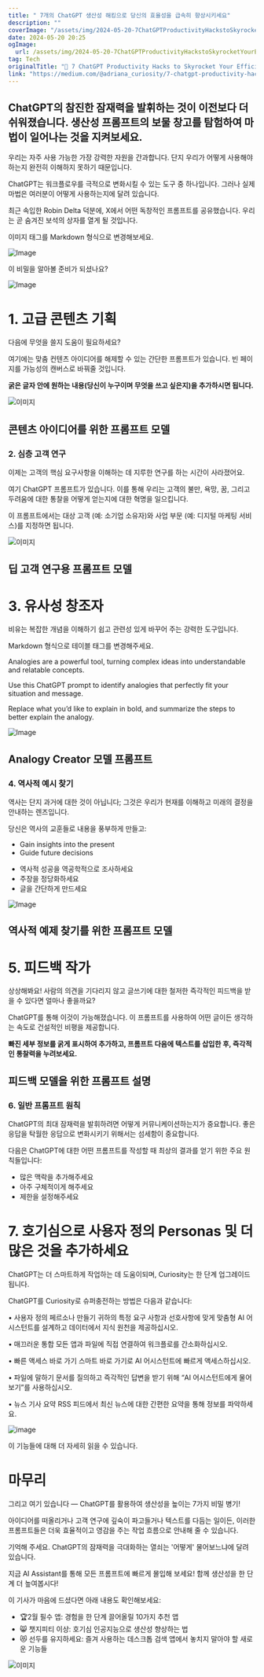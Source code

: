 ```yaml
---
title: " 7개의 ChatGPT 생산성 해킹으로 당신의 효율성을 급속히 향상시키세요"
description: ""
coverImage: "/assets/img/2024-05-20-7ChatGPTProductivityHackstoSkyrocketYourEfficiency_0.png"
date: 2024-05-20 20:25
ogImage:
  url: /assets/img/2024-05-20-7ChatGPTProductivityHackstoSkyrocketYourEfficiency_0.png
tag: Tech
originalTitle: "🚀 7 ChatGPT Productivity Hacks to Skyrocket Your Efficiency"
link: "https://medium.com/@adriana_curiosity/7-chatgpt-productivity-hacks-to-skyrocket-your-efficiency-420ea33b6db7"
---
```


## ChatGPT의 참진한 잠재력을 발휘하는 것이 이전보다 더 쉬워졌습니다. 생산성 프롬프트의 보물 창고를 탐험하여 마법이 일어나는 것을 지켜보세요.

우리는 자주 사용 가능한 가장 강력한 자원을 간과합니다. 단지 우리가 어떻게 사용해야 하는지 완전히 이해하지 못하기 때문입니다.

ChatGPT는 워크플로우를 극적으로 변화시킬 수 있는 도구 중 하나입니다. 그러나 실제 마법은 여러분이 어떻게 사용하는지에 달려 있습니다.

최근 속입한 Robin Delta 덕분에, X에서 어떤 독창적인 프롬프트를 공유했습니다. 우리는 곧 숨겨진 보석의 상자를 열게 될 것입니다.

<div class="content-ad"></div>

이미지 태그를 Markdown 형식으로 변경해보세요.

![Image](/assets/img/2024-05-20-7ChatGPTProductivityHackstoSkyrocketYourEfficiency_0.png)

이 비밀을 알아볼 준비가 되셨나요?

![Image](/assets/img/2024-05-20-7ChatGPTProductivityHackstoSkyrocketYourEfficiency_1.png)

# 1. 고급 콘텐츠 기획

<div class="content-ad"></div>

다음에 무엇을 쓸지 도움이 필요하세요?

여기에는 맞춤 컨텐츠 아이디어를 해제할 수 있는 간단한 프롬프트가 있습니다. 빈 페이지를 가능성의 캔버스로 바꿔줄 것입니다.

**굵은 글자 안에 원하는 내용(당신이 누구이며 무엇을 쓰고 싶은지)을 추가하시면 됩니다.**

![이미지](/assets/img/2024-05-20-7ChatGPTProductivityHackstoSkyrocketYourEfficiency_2.png)

<div class="content-ad"></div>

## 콘텐츠 아이디어를 위한 프롬프트 모델

### 2. 심층 고객 연구

이제는 고객의 핵심 요구사항을 이해하는 데 지루한 연구를 하는 시간이 사라졌어요.

여기 ChatGPT 프롬프트가 있습니다. 이를 통해 우리는 고객의 불만, 욕망, 꿈, 그리고 두려움에 대한 통찰을 어떻게 얻는지에 대한 혁명을 일으킵니다.

<div class="content-ad"></div>

이 프롬프트에서는 대상 고객 (예: 소기업 소유자)와 사업 부문 (예: 디지털 마케팅 서비스)를 지정하면 됩니다.

![이미지](/assets/img/2024-05-20-7ChatGPTProductivityHackstoSkyrocketYourEfficiency_3.png)

## 딥 고객 연구용 프롬프트 모델

# 3. 유사성 창조자

<div class="content-ad"></div>

비유는 복잡한 개념을 이해하기 쉽고 관련성 있게 바꾸어 주는 강력한 도구입니다.

Markdown 형식으로 테이블 태그를 변경해주세요.

Analogies are a powerful tool, turning complex ideas into understandable and relatable concepts.

Use this ChatGPT prompt to identify analogies that perfectly fit your situation and message.

Replace what you’d like to explain in bold, and summarize the steps to better explain the analogy.

![Image](/assets/img/2024-05-20-7ChatGPTProductivityHackstoSkyrocketYourEfficiency_4.png)

<div class="content-ad"></div>

## Analogy Creator 모델 프롬프트

### 4. 역사적 예시 찾기

역사는 단지 과거에 대한 것이 아닙니다; 그것은 우리가 현재를 이해하고 미래의 결정을 안내하는 렌즈입니다.

당신은 역사의 교훈들로 내용을 풍부하게 만들고:

- Gain insights into the present
- Guide future decisions

<div class="content-ad"></div>

- 역사적 성공을 역공학적으로 조사하세요
- 주장을 정당화하세요
- 글을 간단하게 만드세요

![Image](/assets/img/2024-05-20-7ChatGPTProductivityHackstoSkyrocketYourEfficiency_5.png)

## 역사적 예제 찾기를 위한 프롬프트 모델

# 5. 피드백 작가

<div class="content-ad"></div>

상상해봐요! 사람의 의견을 기다리지 않고 글쓰기에 대한 철저한 즉각적인 피드백을 받을 수 있다면 얼마나 좋을까요?

ChatGPT를 통해 이것이 가능해졌습니다. 이 프롬프트를 사용하여 어떤 글이든 생각하는 속도로 건설적인 비평을 제공합니다.

**빠진 세부 정보를 굵게 표시하여 추가하고, 프롬프트 다음에 텍스트를 삽입한 후, 즉각적인 통찰력을 누려보세요.**

<div class="content-ad"></div>

## 피드백 모델을 위한 프롬프트 설명

### 6. 일반 프롬프트 원칙

ChatGPT의 최대 잠재력을 발휘하려면 어떻게 커뮤니케이션하는지가 중요합니다. 좋은 응답을 탁월한 응답으로 변화시키기 위해서는 섬세함이 중요합니다.

다음은 ChatGPT에 대한 어떤 프롬프트를 작성할 때 최상의 결과를 얻기 위한 주요 원칙들입니다:

<div class="content-ad"></div>

- 많은 맥락을 추가해주세요
- 아주 구체적이게 해주세요
- 제한을 설정해주세요

# 7. 호기심으로 사용자 정의 Personas 및 더 많은 것을 추가하세요

ChatGPT는 더 스마트하게 작업하는 데 도움이되며, Curiosity는 한 단계 업그레이드됩니다.

ChatGPT를 Curiosity로 슈퍼충전하는 방법은 다음과 같습니다:

<div class="content-ad"></div>

• 사용자 정의 페르소나 만들기
귀하의 특정 요구 사항과 선호사항에 맞게 맞춤형 AI 어시스턴트를 설계하고 데이터에서 지식 원천을 제공하십시오.

• 매끄러운 통합
모든 앱과 파일에 직접 연결하여 워크플로를 간소화하십시오.

• 빠른 액세스 바로 가기
스마트 바로 가기로 AI 어시스턴트에 빠르게 액세스하십시오.

• 파일에 말하기
문서를 질의하고 즉각적인 답변을 받기 위해 “AI 어시스턴트에게 물어보기”를 사용하십시오.

<div class="content-ad"></div>

• 뉴스 기사 요약
RSS 피드에서 최신 뉴스에 대한 간편한 요약을 통해 정보를 파악하세요.

![image](/assets/img/2024-05-20-7ChatGPTProductivityHackstoSkyrocketYourEfficiency_7.png)

이 기능들에 대해 더 자세히 읽을 수 있습니다.

# 마무리

<div class="content-ad"></div>

그리고 여기 있습니다 — ChatGPT를 활용하여 생산성을 높이는 7가지 비밀 병기!

아이디어를 떠올리거나 고객 연구에 깊숙이 파고들거나 텍스트를 다듬는 일이든, 이러한 프롬프트들은 더욱 효율적이고 영감을 주는 작업 흐름으로 안내해 줄 수 있습니다.

기억해 주세요. ChatGPT의 잠재력을 극대화하는 열쇠는 '어떻게' 물어보느냐에 달려 있습니다.

지금 AI Assistant를 통해 모든 프롬프트에 빠르게 몰입해 보세요! 함께 생산성을 한 단계 더 높여봅시다!

<div class="content-ad"></div>

이 기사가 마음에 드셨다면 아래 내용도 확인해보세요:

- 🏆2월 필수 앱: 경험을 한 단계 끌어올릴 10가지 추천 앱
- 😸 챗지피티 이상: 호기심 인공지능으로 생산성 향상하는 법
- 😻 선두를 유지하세요: 즐겨 사용하는 데스크톱 검색 앱에서 놓치지 말아야 할 새로운 기능들

![이미지](/assets/img/2024-05-20-7ChatGPTProductivityHackstoSkyrocketYourEfficiency_8.png)
